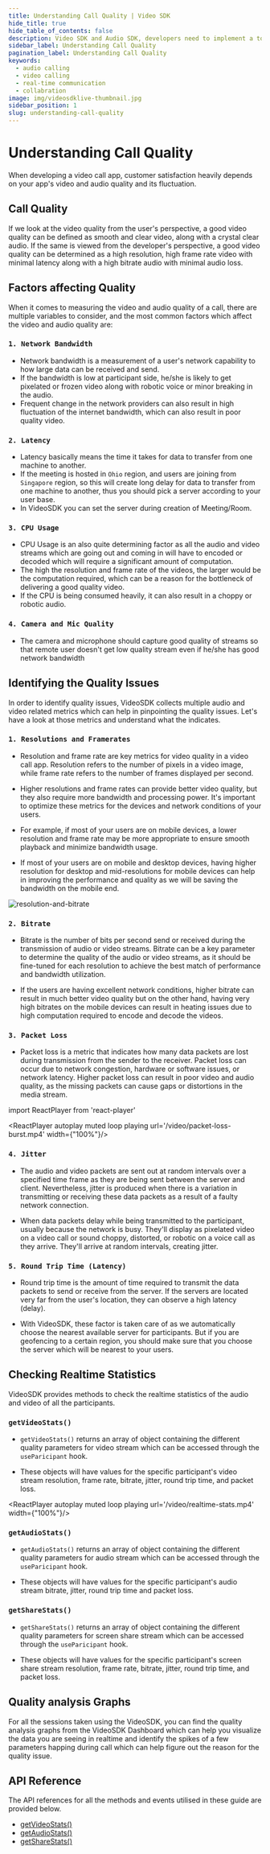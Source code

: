 ```yaml
---
title: Understanding Call Quality | Video SDK
hide_title: true
hide_table_of_contents: false
description: Video SDK and Audio SDK, developers need to implement a token server. This requires efforts on both the front-end and backend.
sidebar_label: Understanding Call Quality
pagination_label: Understanding Call Quality
keywords:
  - audio calling
  - video calling
  - real-time communication
  - collabration
image: img/videosdklive-thumbnail.jpg
sidebar_position: 1
slug: understanding-call-quality
---
```


# Understanding Call Quality

When developing a video call app, customer satisfaction heavily depends on your app's video and audio quality and its fluctuation.

## Call Quality

If we look at the video quality from the user's perspective, a good video quality can be defined as smooth and clear video, along with a crystal clear audio. If the same is viewed from the developer's perspective, a good video quality can be determined as a high resolution, high frame rate video with minimal latency along with a high bitrate audio with minimal audio loss.

## Factors affecting Quality

When it comes to measuring the video and audio quality of a call, there are multiple variables to consider, and the most common factors which affect the video and audio quality are:

### `1. Network Bandwidth`

- Network bandwidth is a measurement of a user's network capability to how large data can be received and send.
- If the bandwidth is low at participant side, he/she is likely to get pixelated or frozen video along with robotic voice or minor breaking in the audio.
- Frequent change in the network providers can also result in high fluctuation of the internet bandwidth, which can also result in poor quality video.

### `2. Latency`

- Latency basically means the time it takes for data to transfer from one machine to another.
- If the meeting is hosted in `Ohio` region, and users are joining from `Singapore` region, so this will create long delay for data to transfer from one machine to another, thus you should pick a server according to your user base.
- In VideoSDK you can set the server during creation of Meeting/Room.

### `3. CPU Usage`

- CPU Usage is an also quite determining factor as all the audio and video streams which are going out and coming in will have to encoded or decoded which will require a significant amount of computation.
- The high the resolution and frame rate of the videos, the larger would be the computation required, which can be a reason for the bottleneck of delivering a good quality video.
- If the CPU is being consumed heavily, it can also result in a choppy or robotic audio.

### `4. Camera and Mic Quality`

- The camera and microphone should capture good quality of streams so that remote user doesn't get low quality stream even if he/she has good network bandwidth

## Identifying the Quality Issues

In order to identify quality issues, VideoSDK collects multiple audio and video related metrics which can help in pinpointing the quality issues. Let's have a look at those metrics and understand what the indicates.

### `1. Resolutions and Framerates`

- Resolution and frame rate are key metrics for video quality in a video call app. Resolution refers to the number of pixels in a video image, while frame rate refers to the number of frames displayed per second.

- Higher resolutions and frame rates can provide better video quality, but they also require more bandwidth and processing power. It's important to optimize these metrics for the devices and network conditions of your users.

- For example, if most of your users are on mobile devices, a lower resolution and frame rate may be more appropriate to ensure smooth playback and minimize bandwidth usage.

- If most of your users are on mobile and desktop devices, having higher resolution for desktop and mid-resolutions for mobile devices can help in improving the performance and quality as we will be saving the bandwidth on the mobile end.

![resolution-and-bitrate](/img/resolution-and-bitrate.png)

### `2. Bitrate`

- Bitrate is the number of bits per second send or received during the transmission of audio or video streams. Bitrate can be a key parameter to determine the quality of the audio or video streams, as it should be fine-tuned for each resolution to achieve the best match of performance and bandwidth utilization.

- If the users are having excellent network conditions, higher bitrate can result in much better video quality but on the other hand, having very high bitrates on the mobile devices can result in heating issues due to high computation required to encode and decode the videos.

### `3. Packet Loss`

- Packet loss is a metric that indicates how many data packets are lost during transmission from the sender to the receiver. Packet loss can occur due to network congestion, hardware or software issues, or network latency. Higher packet loss can result in poor video and audio quality, as the missing packets can cause gaps or distortions in the media stream.

import ReactPlayer from 'react-player'

<div style={{textAlign: 'center'}}>

<ReactPlayer autoplay muted loop playing url='/video/packet-loss-burst.mp4' width={"100%"}/>

</div>

### `4. Jitter`

- The audio and video packets are sent out at random intervals over a specified time frame as they are being sent between the server and client. Nevertheless, jitter is produced when there is a variation in transmitting or receiving these data packets as a result of a faulty network connection.

- When data packets delay while being transmitted to the participant, usually because the network is busy. They'll display as pixelated video on a video call or sound choppy, distorted, or robotic on a voice call as they arrive. They'll arrive at random intervals, creating jitter.

### `5. Round Trip Time (Latency)`

- Round trip time is the amount of time required to transmit the data packets to send or receive from the server. If the servers are located very far from the user's location, they can observe a high latency (delay).

- With VideoSDK, these factor is taken care of as we automatically choose the nearest available server for participants. But if you are geofencing to a certain region, you should make sure that you choose the server which will be nearest to your users.

## Checking Realtime Statistics

VideoSDK provides methods to check the realtime statistics of the audio and video of all the participants.

### `getVideoStats()`

- `getVideoStats()` returns an array of object containing the different quality parameters for video stream which can be accessed through the `useParicipant` hook.

- These objects will have values for the specific participant's video stream resolution, frame rate, bitrate, jitter, round trip time, and packet loss.

<div style={{textAlign: 'center'}}>

<ReactPlayer autoplay muted loop playing url='/video/realtime-stats.mp4' width={"100%"}/>

</div>

### `getAudioStats()`

- `getAudioStats()` returns an array of object containing the different quality parameters for audio stream which can be accessed through the `useParicipant` hook.

- These objects will have values for the specific participant's audio stream bitrate, jitter, round trip time and packet loss.

### `getShareStats()`

- `getShareStats()` returns an array of object containing the different quality parameters for screen share stream which can be accessed through the `useParicipant` hook.

- These objects will have values for the specific participant's screen share stream resolution, frame rate, bitrate, jitter, round trip time, and packet loss.

## Quality analysis Graphs

For all the sessions taken using the VideoSDK, you can find the quality analysis graphs from the VideoSDK Dashboard which can help you visualize the data you are seeing in realtime and identify the spikes of a few parameters happing during call which can help figure out the reason for the quality issue.

## API Reference

The API references for all the methods and events utilised in these guide are provided below.

- [getVideoStats()](/react/api/sdk-reference/use-participant/methods#getvideostats)
- [getAudioStats()](/react/api/sdk-reference/use-participant/methods#getaudiostats)
- [getShareStats()](/react/api/sdk-reference/use-participant/methods#getsharestats)
